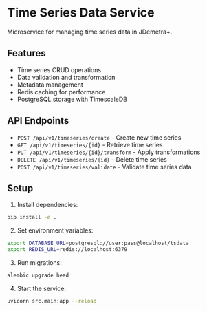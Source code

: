 # Time Series Data Service

Microservice for managing time series data in JDemetra+.

## Features

- Time series CRUD operations
- Data validation and transformation
- Metadata management
- Redis caching for performance
- PostgreSQL storage with TimescaleDB

## API Endpoints

- `POST /api/v1/timeseries/create` - Create new time series
- `GET /api/v1/timeseries/{id}` - Retrieve time series
- `PUT /api/v1/timeseries/{id}/transform` - Apply transformations
- `DELETE /api/v1/timeseries/{id}` - Delete time series
- `POST /api/v1/timeseries/validate` - Validate time series data

## Setup

1. Install dependencies:
```bash
pip install -e .
```

2. Set environment variables:
```bash
export DATABASE_URL=postgresql://user:pass@localhost/tsdata
export REDIS_URL=redis://localhost:6379
```

3. Run migrations:
```bash
alembic upgrade head
```

4. Start the service:
```bash
uvicorn src.main:app --reload
```